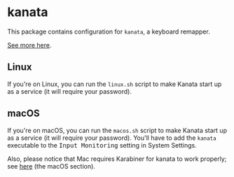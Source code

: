 # kanata

This package contains configuration for `kanata`, a keyboard remapper.

[See more here](https://github.com/jtroo/kanata).

## Linux

If you're on Linux, you can run the `linux.sh` script to make Kanata start up as a service (it will require your password).

## macOS

If you're on macOS, you can run the `macos.sh` script to make Kanata start up as a service (it will require your password). You'll have to add the `kanata` executable to the <kbd>Input Monitoring</kbd> setting in System Settings.

Also, please notice that Mac requires Karabiner for kanata to work properly; see [here](https://github.com/jtroo/kanata?tab=readme-ov-file#build-it-yourself) (the macOS section).
